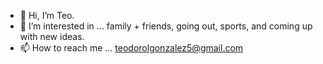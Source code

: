 - 👋 Hi, I’m Teo. 
- 👀 I’m interested in ... family + friends, going out, sports, and coming up with new ideas.
- 📫 How to reach me ... teodorolgonzalez5@gmail.com

<!---
tgonzalezc5/tgonzalezc5 is a ✨ special ✨ repository because its `README.md` (this file) appears on your GitHub profile.
You can click the Preview link to take a look at your changes.
--->
